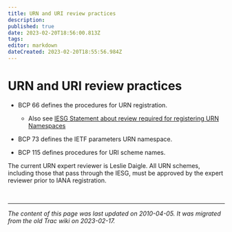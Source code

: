 ```yaml
---
title: URN and URI review practices
description: 
published: true
date: 2023-02-20T18:56:00.813Z
tags: 
editor: markdown
dateCreated: 2023-02-20T18:55:56.984Z
---
```


# URN and URI review practices

- BCP 66 defines the procedures for URN registration.

   - Also see [IESG Statement about review required for registering URN Namespaces](http://www.ietf.org/iesg/statement/urn-namespace.html) 

- BCP 73 defines the IETF parameters URN namespace.

- BCP 115 defines procedures for URI scheme names.

The current URN expert reviewer is Leslie Daigle. All URN schemes, including those that pass through the IESG, must be approved by the expert reviewer prior to IANA registration.


&nbsp;
&nbsp;
&nbsp;

---

*The content of this page was last updated on 2010-04-05. It was migrated from the old Trac wiki on 2023-02-17.*